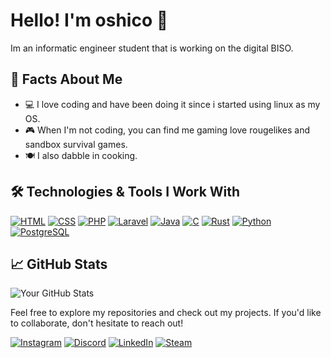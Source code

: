 # Hello! I'm oshico 👋

Im an informatic engineer student that is working on the digital BISO.

## 🧩 Facts About Me

- 💻 I love coding and have been doing it since i started using linux as my OS.
- 🎮 When I'm not coding, you can find me gaming love rougelikes and sandbox survival games.
- 🍽️ I also dabble in cooking.

## 🛠️ Technologies & Tools I Work With

[![HTML](https://img.shields.io/badge/HTML-FF6347?style=flat-square&logo=html5&logoColor=white)](https://developer.mozilla.org/en-US/docs/Web/HTML)
[![CSS](https://img.shields.io/badge/CSS-2965F1?style=flat-square&logo=css3&logoColor=white)](https://developer.mozilla.org/en-US/docs/Web/CSS)
[![PHP](https://img.shields.io/badge/PHP-777BB4?style=flat-square&logo=php&logoColor=white)](https://www.php.net/)
[![Laravel](https://img.shields.io/badge/Laravel-EA4C89?style=flat-square&logo=laravel&logoColor=white)](https://laravel.com/)
[![Java](https://img.shields.io/badge/Java-007396?style=flat-square&logo=java&logoColor=white)](https://www.oracle.com/java/)
[![C](https://img.shields.io/badge/C-A8B9CC?style=flat-square&logo=c&logoColor=white)](https://en.wikipedia.org/wiki/C_(programming_language))
[![Rust](https://img.shields.io/badge/Rust-000000?style=flat-square&logo=rust&logoColor=white)](https://www.rust-lang.org/)
[![Python](https://img.shields.io/badge/Python-3776AB?style=flat-square&logo=python&logoColor=white)](https://www.python.org/)
[![PostgreSQL](https://img.shields.io/badge/PostgreSQL-4169E1?style=flat-square&logo=postgresql&logoColor=white)](https://www.postgresql.org/)

## 📈 GitHub Stats

![Your GitHub Stats](https://github-readme-stats.vercel.app/api?username=oshico&show_icons=true&theme=radical)

Feel free to explore my repositories and check out my projects. If you'd like to collaborate, don't hesitate to reach out!

[![Instagram](https://img.shields.io/badge/Instagram-E4405F?style=flat-square&logo=instagram&logoColor=white)](https://instagram.com/francisco.oliveira.04)
[![Discord](https://img.shields.io/badge/Discord-7289DA?style=flat-square&logo=discord&logoColor=white)](https://discord.com/users/oshico)
[![LinkedIn](https://img.shields.io/badge/LinkedIn-0077B5?style=flat-square&logo=linkedin&logoColor=white)](https://linkedin.com/in/oshico)
[![Steam](https://img.shields.io/badge/Steam-000000?style=flat-square&logo=steam&logoColor=white)](https://steamcommunity.com/profiles/76561198374056475/)
